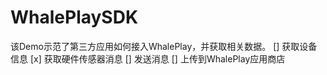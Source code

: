# WhalePlaySDK

该Demo示范了第三方应用如何接入WhalePlay，并获取相关数据。
[] 获取设备信息
[x] 获取硬件传感器消息
[] 发送消息
[] 上传到WhalePlay应用商店
